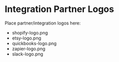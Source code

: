 
# Integration Partner Logos

Place partner/integration logos here:
- shopify-logo.png
- etsy-logo.png
- quickbooks-logo.png
- zapier-logo.png
- slack-logo.png
